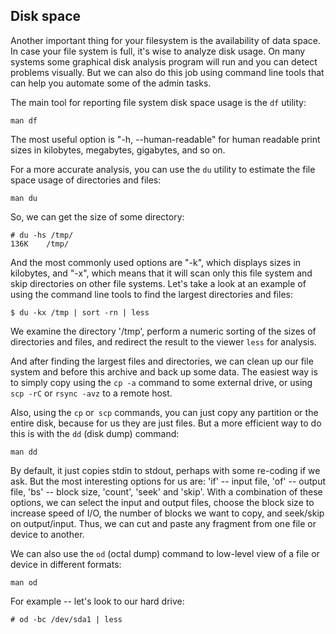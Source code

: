 ## Disk space

Another important thing for your filesystem is the availability of data space. In case your file system is full, it's wise to analyze disk usage. On many systems some graphical disk analysis program will run and you can detect problems visually. But we can also do this job using command line tools that can help you automate some of the admin tasks.

The main tool for reporting file system disk space usage is the `df` utility:
```
man df
```
The most useful option is "-h, --human-readable" for human readable print sizes in kilobytes, megabytes, gigabytes, and so on.

For a more accurate analysis, you can use the `du` utility to estimate the file space usage of directories and files:
```
man du
```
So, we can get the size of some directory:
```
# du -hs /tmp/
136K	/tmp/
```
And the most commonly used options are "-k", which displays sizes in kilobytes, and "-x", which means that it will scan only this file system and skip directories on other file systems. Let's take a look at an example of using the command line tools to find the largest directories and files:
```
$ du -kx /tmp | sort -rn | less
```
We examine the directory '/tmp', perform a numeric sorting of the sizes of directories and files, and redirect the result to the viewer `less` for analysis.

And after finding the largest files and directories, we can clean up our file system and before this archive and back up some data. The easiest way is to simply copy using the `cp -a` command to some external drive, or using `scp -rC` or `rsync -avz` to a remote host.

Also, using the `cp` or` scp` commands, you can just copy any partition or the entire disk, because for us they are just files. But a more efficient way to do this is with the `dd` (disk dump) command:
```
man dd
```
By default, it just copies stdin to stdout, perhaps with some re-coding if we ask. But the most interesting options for us are: 'if' -- input file, 'of' -- output file, 'bs' -- block size, 'count', 'seek' and 'skip'. With a combination of these options, we can select the input and output files, choose the block size to increase speed of I/O, the number of blocks we want to copy, and seek/skip on output/input. Thus, we can cut and paste any fragment from one file or device to another.
 
We can also use the `od` (octal dump) command to low-level view of a file or device in different formats:
```
man od
```
For example -- let's look to our hard drive:
```
# od -bc /dev/sda1 | less
```

